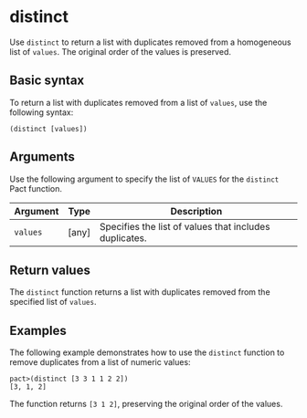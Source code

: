 # distinct

Use `distinct` to return a list with duplicates removed from a homogeneous list of `values`. 
The original order of the values is preserved.

## Basic syntax

To return a list with duplicates removed from a list of `values`, use the following syntax:

```pact
(distinct [values])
```

## Arguments

Use the following argument to specify the list of `VALUES` for the `distinct` Pact function.

| Argument | Type        | Description                                    |
|----------|-------------|------------------------------------------------|
| `values` | [any] | Specifies the list of values that includes duplicates. |

## Return values

The `distinct` function returns a list with duplicates removed from the specified list of `values`.

## Examples

The following example demonstrates how to use the `distinct` function to remove duplicates from a list of numeric values:

```pact
pact>(distinct [3 3 1 1 2 2])
[3, 1, 2]
```

The function returns `[3 1 2]`, preserving the original order of the values.
